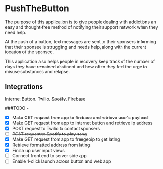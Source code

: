 # PushTheButton

The purpose of this application is to give people dealing with addictions an easy and thought-free method of notifying their support network when they need help. 

At the push of a button, text messages are sent to their sponsers informing that their sponsee is struggling and needs help, along with the current location of the sponsee. 

This application also helps people in recovery keep track of the number of days they have remained abstinent and how often they feel the urge to misuse substances and relapse. 

## Integrations
Internet Button, 
Twilio,
~~Spotify~~,
Firebase

###TODO -
- [x] Make GET request from app to firebase and retrieve user's payload
- [x] Make GET request from app to internet button and retrieve ip address
- [x] POST request to Twilio to contact sponsers
- [ ] ~~POST request to Spotify to play song~~
- [x] Make GET request from app to freegeoip to get latlng
- [x] Retrieve formatted address from latlng
- [x] Finish up user input views
- [ ] Connect front end to server side app
- [ ] Enable 1-click launch across button and web app
